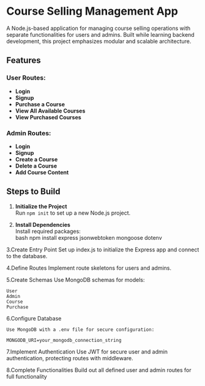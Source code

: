 # Course Selling Management App

A Node.js-based application for managing course selling operations with separate functionalities for users and admins. Built while learning backend development, this project emphasizes modular and scalable architecture.

## Features

### User Routes:
- **Login**  
- **Signup**  
- **Purchase a Course**  
- **View All Available Courses**  
- **View Purchased Courses**  

### Admin Routes:
- **Login**  
- **Signup**  
- **Create a Course**  
- **Delete a Course**  
- **Add Course Content**  

## Steps to Build

1. **Initialize the Project**  
   Run `npm init` to set up a new Node.js project.

2. **Install Dependencies**  
   Install required packages:  
   bash
   npm install express jsonwebtoken mongoose dotenv

3.Create Entry Point
  Set up index.js to initialize the Express app and connect to the database.

4.Define Routes
  Implement route skeletons for users and admins.

5.Create Schemas
  Use MongoDB schemas for models:

    User
    Admin
    Course
    Purchase

6.Configure Database

    Use MongoDB with a .env file for secure configuration:

    MONGODB_URI=your_mongodb_connection_string

7.Implement Authentication
  Use JWT for secure user and admin authentication, protecting routes with middleware.

8.Complete Functionalities
  Build out all defined user and admin routes for full functionality
